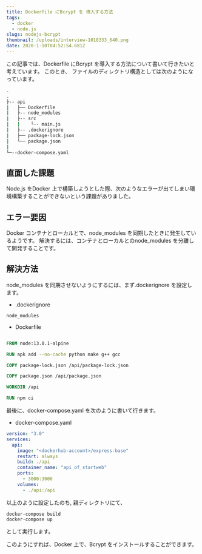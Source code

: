 ```yaml
---
title: Dockerfile にBcrypt を 導入する方法
tags: 
  - docker
  - node.js 
slugs: nodejs-bcrypt
thumbnail: /uploads/interview-1018333_640.png
date: 2020-1-10T04:52:54.681Z
---
```


この記事では、Dockerfile にBcrypt を導入する方法について書いて行きたいと考えています。
このとき、 ファイルのディレクトリ構造としては次のようになっています。
```bash
.
.
├-- api
|   ├── Dockerfile
|   ├-- node_modules
|   ├-- src
|   |    └-- main.js 
|   ├-- .dockerignore
|   ├── package-lock.json
|   └── package.json
|
└─--docker-compose.yaml

```

## 直面した課題
Node.js をDocker 上で構築しようとした際、次のようなエラーが出てしまい環境構築することができないという課題がありました。






## エラー要因
Docker コンテナとローカルとで、node_modules を同期したときに発生しているようです。
解決するには、コンテナとローカルとのnode_modules を分離して開発することです。
## 解決方法
node_modules を同期させないようにするには、まず.dockerignore を設定します。
- .dockerignore

```
node_modules
```
- Dockerfile
```Dockerfile

FROM node:13.0.1-alpine 

RUN apk add --no-cache python make g++ gcc 

COPY package-lock.json /api/package-lock.json

COPY package.json /api/package.json

WORKDIR /api

RUN npm ci

```
最後に、docker-compose.yaml を次のように書いて行きます。

- docker-compose.yaml
```yaml
version: "3.0"
services:
  api:
    image: "<dockerhub-account>/express-base"
    restart: always
    build: ./api
    container_name: "api_of_startweb"
    ports:
      - 3000:3000
    volumes: 
      - ./api:/api
```

以上のように設定したのち, 親ディレクトリにて、
```
docker-compose build
docker-compose up
```
として実行します。

このようにすれば、Docker 上で、Bcrypt をインストールすることができます。

